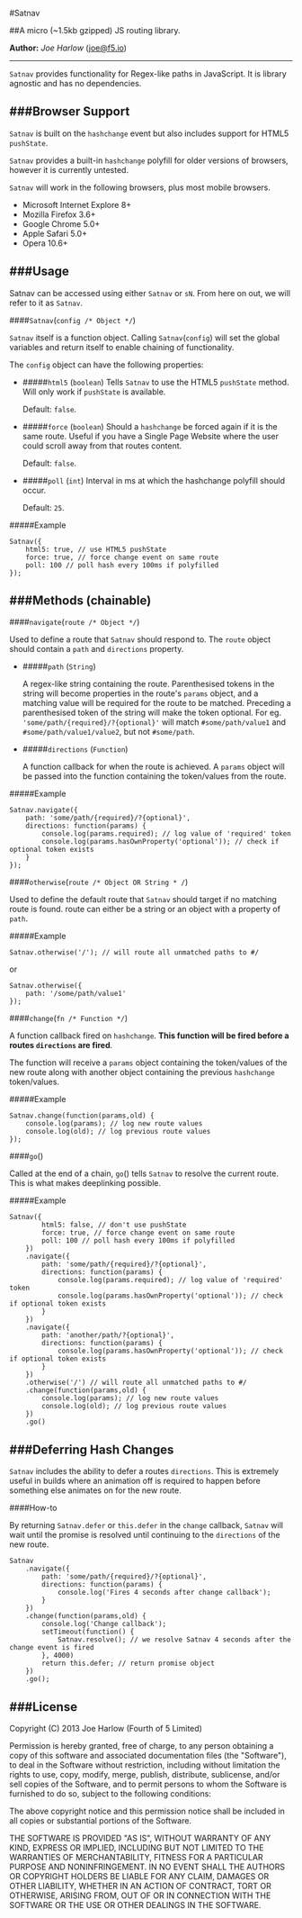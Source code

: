 #Satnav

##A micro (~1.5kb gzipped) JS routing library.

**Author:** *Joe Harlow* (<joe@f5.io>)

---
`Satnav` provides functionality for Regex-like paths in JavaScript. It is library agnostic and has no dependencies.

###Browser Support
---

`Satnav` is built on the `hashchange` event but also includes support for HTML5 `pushState`.

`Satnav` provides a built-in `hashchange` polyfill for older versions of browsers, however it is currently untested.

`Satnav` will work in the following browsers, plus most mobile browsers.

- Microsoft Internet Explore 8+
- Mozilla Firefox 3.6+
- Google Chrome 5.0+
- Apple Safari 5.0+
- Opera 10.6+

###Usage
---

Satnav can be accessed using either `Satnav` or `sN`. From here on out, we will refer to it as `Satnav`.

####`Satnav`(`config /* Object */`)

`Satnav` itself is a function object. Calling `Satnav`(`config`) will set the global variables and return itself to enable chaining of functionality.

The `config` object can have the following properties:

- #####`html5` (`boolean`)
	Tells `Satnav` to use the HTML5 `pushState` method. Will only work if `pushState` is available.
	
	Default: `false`.
- #####`force` (`boolean`)
	Should a `hashchange` be forced again if it is the same route. Useful if you have a Single Page Website where the user could scroll away from that routes content.
	
	Default: `false`.
- #####`poll` (`int`)
	Interval in ms at which the hashchange polyfill should occur.
	
	Default: `25`.

#####Example

    Satnav({
	    html5: true, // use HTML5 pushState
	    force: true, // force change event on same route
	    poll: 100 // poll hash every 100ms if polyfilled
    });



###Methods (chainable)
---

####`navigate`(`route /* Object */`)

Used to define a route that `Satnav` should respond to. The `route` object should contain a `path` and `directions` property.

- #####`path` (`String`)

	A regex-like string containing the route. Parenthesised tokens in the string will become properties in the route's `params` object, and a matching value will be required for the route to be matched. Preceding a parenthesised token of the string will make the token optional. For eg. `'some/path/{required}/?{optional}'` will match `#some/path/value1` and `#some/path/value1/value2`, but not `#some/path`.

- #####`directions` (`Function`)

	A function callback for when the route is achieved. A `params` object will be passed into the function containing the token/values from the route.

#####Example

    Satnav.navigate({
    	path: 'some/path/{required}/?{optional}',
    	directions: function(params) {
    		console.log(params.required); // log value of 'required' token  
    		console.log(params.hasOwnProperty('optional')); // check if optional token exists      
    	}
    });

####`otherwise`(`route /* Object OR String * /`)

Used to define the default route that `Satnav` should target if no matching route is found.
route can either be a string or an object with a property of `path`.

#####Example

    Satnav.otherwise('/'); // will route all unmatched paths to #/
    
or

    Satnav.otherwise({
    	path: '/some/path/value1'
    });

####`change`(`fn /* Function */`)

A function callback fired on `hashchange`. **This function will be fired before a routes `directions` are fired**.

The function will receive a `params` object containing the token/values of the new route along with another object containing the previous `hashchange` token/values.

#####Example

    Satnav.change(function(params,old) {
    	console.log(params); // log new route values
    	console.log(old); // log previous route values
    });



####`go`()

Called at the end of a chain, `go`() tells `Satnav` to resolve the current route. This is what makes deeplinking possible.

#####Example

    Satnav({
		    html5: false, // don't use pushState
		    force: true, // force change event on same route
		    poll: 100 // poll hash every 100ms if polyfilled
    	})
    	.navigate({
    		path: 'some/path/{required}/?{optional}',
    		directions: function(params) {
    			console.log(params.required); // log value of 'required' token  
    			console.log(params.hasOwnProperty('optional')); // check if optional token exists      
    		}
    	})
    	.navigate({
    		path: 'another/path/?{optional}',
    		directions: function(params) {  
    			console.log(params.hasOwnProperty('optional')); // check if optional token exists      
    		}
    	})
    	.otherwise('/') // will route all unmatched paths to #/
    	.change(function(params,old) {
    		console.log(params); // log new route values
    		console.log(old); // log previous route values
    	})
    	.go()
    

###Deferring Hash Changes
---

`Satnav` includes the ability to defer a routes `directions`. This is extremely useful in builds where an animation off is required to happen before something else animates on for the new route.

####How-to

By returning `Satnav.defer` or `this.defer` in the `change` callback, `Satnav` will wait until the promise is resolved until continuing to the `directions` of the new route.

    Satnav
    	.navigate({
    		path: 'some/path/{required}/?{optional}',
    		directions: function(params) {
    			console.log('Fires 4 seconds after change callback');
    		}
    	})
    	.change(function(params,old) {
    		console.log('Change callback');
    		setTimeout(function() {
    			Satnav.resolve(); // we resolve Satnav 4 seconds after the change event is fired
    		}, 4000)
    		return this.defer; // return promise object
    	})
    	.go();
    	
###License
---

Copyright (C) 2013 Joe Harlow (Fourth of 5 Limited)

Permission is hereby granted, free of charge, to any person obtaining a copy of this software and associated documentation files (the "Software"), to deal in the Software without restriction, including without limitation the rights to use, copy, modify, merge, publish, distribute, sublicense, and/or sell copies of the Software, and to permit persons to whom the Software is furnished to do so, subject to the following conditions:

The above copyright notice and this permission notice shall be included in all copies or substantial portions of the Software.

THE SOFTWARE IS PROVIDED "AS IS", WITHOUT WARRANTY OF ANY KIND, EXPRESS OR IMPLIED, INCLUDING BUT NOT LIMITED TO THE WARRANTIES OF MERCHANTABILITY, FITNESS FOR A PARTICULAR PURPOSE AND NONINFRINGEMENT. IN NO EVENT SHALL THE AUTHORS OR COPYRIGHT HOLDERS BE LIABLE FOR ANY CLAIM, DAMAGES OR OTHER LIABILITY, WHETHER IN AN ACTION OF CONTRACT, TORT OR OTHERWISE, ARISING FROM, OUT OF OR IN CONNECTION WITH THE SOFTWARE OR THE USE OR OTHER DEALINGS IN THE SOFTWARE.





